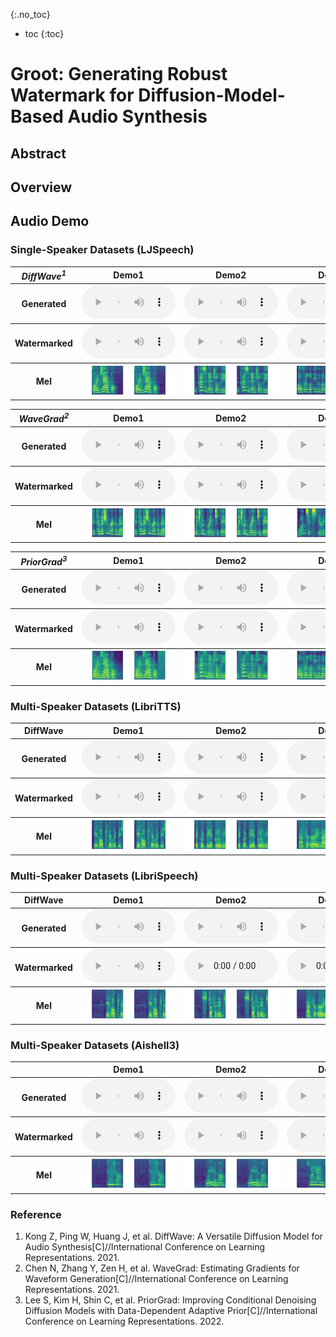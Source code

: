 {:.no_toc}
* toc
{:toc}

# Groot: Generating Robust Watermark for Diffusion-Model-Based Audio Synthesis

## Abstract

## Overview

## Audio Demo
### Single-Speaker Datasets (LJSpeech)

<table>
  <thead>
     <th style="text-align: center"><strong><em>DiffWave<sup>1</sup></em></strong></th>
     <th style="text-align: center">Demo1</th>
     <th style="text-align: center">Demo2</th>
     <th style="text-align: center">Demo3</th>
     <th style="text-align: center">Demo4</th>
     <th style="text-align: center">Demo5</th>
  </thead>
  <tbody>
    <tr>
      <th>Generated</th>
      <td style="text-align: center"><audio controls style="width: 150px;"><source src="audio/ljs/ljs_generated1.wav" type="audio/wav"></audio></td>
      <td style="text-align: center"><audio controls style="width: 150px;"><source src="audio/ljs/ljs_generated2.wav" type="audio/wav"></audio></td>
      <td style="text-align: center"><audio controls style="width: 150px;"><source src="audio/ljs/ljs_generated3.wav" type="audio/wav"></audio></td>
      <td style="text-align: center"><audio controls style="width: 150px;"><source src="audio/ljs/ljs_generated4.wav" type="audio/wav"></audio></td>
      <td style="text-align: center"><audio controls style="width: 150px;"><source src="audio/ljs/ljs_generated5.wav" type="audio/wav"></audio></td>
    </tr>
  </tbody>
  <tbody>
    <tr>
      <th>Watermarked</th>
      <td style="text-align: center"><audio controls style="width: 150px;"><source src="audio/ljs/ljs_watermarked1.wav" type="audio/wav"></audio></td>
      <td style="text-align: center"><audio controls style="width: 150px;"><source src="audio/ljs/ljs_watermarked2.wav" type="audio/wav"></audio></td>
      <td style="text-align: center"><audio controls style="width: 150px;"><source src="audio/ljs/ljs_watermarked3.wav" type="audio/wav"></audio></td>
      <td style="text-align: center"><audio controls style="width: 150px;"><source src="audio/ljs/ljs_watermarked4.wav" type="audio/wav"></audio></td>
      <td style="text-align: center"><audio controls style="width: 150px;"><source src="audio/ljs/ljs_watermarked5.wav" type="audio/wav"></audio></td>
    </tr>
  </tbody>
  <tbody>
    <tr>
      <th>Mel</th>
      <td style="text-align: center"><img src="audio/ljs/ljs1.png" alt="Description" style="width: 100%; height: 100%;"></td>
      <td style="text-align: center"><img src="audio/ljs/ljs2.png" alt="Description" style="width: 100%; height: 100%;"></td>
      <td style="text-align: center"><img src="audio/ljs/ljs3.png" alt="Description" style="width: 100%; height: 100%;"></td>
      <td style="text-align: center"><img src="audio/ljs/ljs4.png" alt="Description" style="width: 100%; height: 100%;"></td>
      <td style="text-align: center"><img src="audio/ljs/ljs5.png" alt="Description" style="width: 100%; height: 100%;"></td>
    </tr>
  </tbody>
</table>

<table>
  <thead>
     <th style="text-align: center"><strong><em>WaveGrad<sup>2</sup></em></strong></th>
     <th style="text-align: center">Demo1</th>
     <th style="text-align: center">Demo2</th>
     <th style="text-align: center">Demo3</th>
     <th style="text-align: center">Demo4</th>
     <th style="text-align: center">Demo5</th>
  </thead>
  <tbody>
    <tr>
      <th>Generated</th>
      <td style="text-align: center"><audio controls style="width: 150px;"><source src="audio/wavegrad/ljs_generated1.wav" type="audio/wav"></audio></td>
      <td style="text-align: center"><audio controls style="width: 150px;"><source src="audio/wavegrad/ljs_generated2.wav" type="audio/wav"></audio></td>
      <td style="text-align: center"><audio controls style="width: 150px;"><source src="audio/wavegrad/ljs_generated3.wav" type="audio/wav"></audio></td>
      <td style="text-align: center"><audio controls style="width: 150px;"><source src="audio/wavegrad/ljs_generated4.wav" type="audio/wav"></audio></td>
      <td style="text-align: center"><audio controls style="width: 150px;"><source src="audio/wavegrad/ljs_generated5.wav" type="audio/wav"></audio></td>
    </tr>
  </tbody>
  <tbody>
    <tr>
      <th>Watermarked</th>
      <td style="text-align: center"><audio controls style="width: 150px;"><source src="audio/wavegrad/ljs_watermarked1.wav" type="audio/wav"></audio></td>
      <td style="text-align: center"><audio controls style="width: 150px;"><source src="audio/wavegrad/ljs_watermarked2.wav" type="audio/wav"></audio></td>
      <td style="text-align: center"><audio controls style="width: 150px;"><source src="audio/wavegrad/ljs_watermarked3.wav" type="audio/wav"></audio></td>
      <td style="text-align: center"><audio controls style="width: 150px;"><source src="audio/wavegrad/ljs_watermarked4.wav" type="audio/wav"></audio></td>
      <td style="text-align: center"><audio controls style="width: 150px;"><source src="audio/wavegrad/ljs_watermarked5.wav" type="audio/wav"></audio></td>
    </tr>
  </tbody>
  <tbody>
    <tr>
      <th>Mel</th>
      <td style="text-align: center"><img src="audio/wavegrad/ljs1.png" alt="Description" style="width: 100%; height: 100%;"></td>
      <td style="text-align: center"><img src="audio/wavegrad/ljs2.png" alt="Description" style="width: 100%; height: 100%;"></td>
      <td style="text-align: center"><img src="audio/wavegrad/ljs3.png" alt="Description" style="width: 100%; height: 100%;"></td>
      <td style="text-align: center"><img src="audio/wavegrad/ljs4.png" alt="Description" style="width: 100%; height: 100%;"></td>
      <td style="text-align: center"><img src="audio/wavegrad/ljs5.png" alt="Description" style="width: 100%; height: 100%;"></td>
    </tr>
  </tbody>
</table>

<table>
  <thead>
     <th style="text-align: center"><strong><em>PriorGrad<sup>3</sup></em></strong></th>
     <th style="text-align: center">Demo1</th>
     <th style="text-align: center">Demo2</th>
     <th style="text-align: center">Demo3</th>
     <th style="text-align: center">Demo4</th>
     <th style="text-align: center">Demo5</th>
  </thead>
  <tbody>
    <tr>
      <th>Generated</th>
      <td style="text-align: center"><audio controls style="width: 150px;"><source src="audio/priorgrad/ljs_generated1.wav" type="audio/wav"></audio></td>
      <td style="text-align: center"><audio controls style="width: 150px;"><source src="audio/priorgrad/ljs_generated2.wav" type="audio/wav"></audio></td>
      <td style="text-align: center"><audio controls style="width: 150px;"><source src="audio/priorgrad/ljs_generated3.wav" type="audio/wav"></audio></td>
      <td style="text-align: center"><audio controls style="width: 150px;"><source src="audio/priorgrad/ljs_generated4.wav" type="audio/wav"></audio></td>
      <td style="text-align: center"><audio controls style="width: 150px;"><source src="audio/priorgrad/ljs_generated5.wav" type="audio/wav"></audio></td>
    </tr>
  </tbody>
  <tbody>
    <tr>
      <th>Watermarked</th>
      <td style="text-align: center"><audio controls style="width: 150px;"><source src="audio/priorgrad/ljs_watermarked1.wav" type="audio/wav"></audio></td>
      <td style="text-align: center"><audio controls style="width: 150px;"><source src="audio/priorgrad/ljs_watermarked2.wav" type="audio/wav"></audio></td>
      <td style="text-align: center"><audio controls style="width: 150px;"><source src="audio/priorgrad/ljs_watermarked3.wav" type="audio/wav"></audio></td>
      <td style="text-align: center"><audio controls style="width: 150px;"><source src="audio/priorgrad/ljs_watermarked4.wav" type="audio/wav"></audio></td>
      <td style="text-align: center"><audio controls style="width: 150px;"><source src="audio/priorgrad/ljs_watermarked5.wav" type="audio/wav"></audio></td>
    </tr>
  </tbody>
  <tbody>
    <tr>
      <th>Mel</th>
      <td style="text-align: center"><img src="audio/priorgrad/ljs1.png" alt="Description" style="width: 100%; height: 100%;"></td>
      <td style="text-align: center"><img src="audio/priorgrad/ljs2.png" alt="Description" style="width: 100%; height: 100%;"></td>
      <td style="text-align: center"><img src="audio/priorgrad/ljs3.png" alt="Description" style="width: 100%; height: 100%;"></td>
      <td style="text-align: center"><img src="audio/priorgrad/ljs4.png" alt="Description" style="width: 100%; height: 100%;"></td>
      <td style="text-align: center"><img src="audio/priorgrad/ljs5.png" alt="Description" style="width: 100%; height: 100%;"></td>
    </tr>
  </tbody>
</table>



### Multi-Speaker Datasets (LibriTTS)
<table>
  <thead>
     <th style="text-align: center">DiffWave</th>
     <th style="text-align: center">Demo1</th>
     <th style="text-align: center">Demo2</th>
     <th style="text-align: center">Demo3</th>
     <th style="text-align: center">Demo4</th>
     <th style="text-align: center">Demo5</th>
  </thead>
  <tbody>
    <tr>
      <th>Generated</th>
      <td style="text-align: center"><audio controls style="width: 150px;"><source src="audio/lts/lts_generated1.wav" type="audio/wav"></audio></td>
      <td style="text-align: center"><audio controls style="width: 150px;"><source src="audio/lts/lts_generated2.wav" type="audio/wav"></audio></td>
      <td style="text-align: center"><audio controls style="width: 150px;"><source src="audio/lts/lts_generated3.wav" type="audio/wav"></audio></td>
      <td style="text-align: center"><audio controls style="width: 150px;"><source src="audio/lts/lts_generated4.wav" type="audio/wav"></audio></td>
      <td style="text-align: center"><audio controls style="width: 150px;"><source src="audio/lts/lts_generated5.wav" type="audio/wav"></audio></td>
    </tr>
  </tbody>
  <tbody>
    <tr>
      <th>Watermarked</th>
      <td style="text-align: center"><audio controls style="width: 150px;"><source src="audio/lts/lts_watermarked1.wav" type="audio/wav"></audio></td>
      <td style="text-align: center"><audio controls style="width: 150px;"><source src="audio/lts/lts_watermarked2.wav" type="audio/wav"></audio></td>
      <td style="text-align: center"><audio controls style="width: 150px;"><source src="audio/lts/lts_watermarked3.wav" type="audio/wav"></audio></td>
      <td style="text-align: center"><audio controls style="width: 150px;"><source src="audio/lts/lts_watermarked4.wav" type="audio/wav"></audio></td>
      <td style="text-align: center"><audio controls style="width: 150px;"><source src="audio/lts/lts_watermarked5.wav" type="audio/wav"></audio></td>
    </tr>
  </tbody>
  <tbody>
    <tr>
      <th>Mel</th>
      <td style="text-align: center"><img src="audio/lts/lts1.png" alt="Description" style="width: 100%; height: 100%;"></td>
      <td style="text-align: center"><img src="audio/lts/lts2.png" alt="Description" style="width: 100%; height: 100%;"></td>
      <td style="text-align: center"><img src="audio/lts/lts3.png" alt="Description" style="width: 100%; height: 100%;"></td>
      <td style="text-align: center"><img src="audio/lts/lts4.png" alt="Description" style="width: 100%; height: 100%;"></td>
      <td style="text-align: center"><img src="audio/lts/lts5.png" alt="Description" style="width: 100%; height: 100%;"></td>
    </tr>
  </tbody>
</table>


### Multi-Speaker Datasets (LibriSpeech)
<table>
  <thead>
     <th style="text-align: center">DiffWave</th>
     <th style="text-align: center">Demo1</th>
     <th style="text-align: center">Demo2</th>
     <th style="text-align: center">Demo3</th>
     <th style="text-align: center">Demo4</th>
     <th style="text-align: center">Demo5</th>
  </thead>
  <tbody>
    <tr>
      <th>Generated</th>
      <td style="text-align: center"><audio controls style="width: 150px;"><source src="audio/lbs/lbs_generated1.wav" type="audio/wav"></audio></td>
      <td style="text-align: center"><audio controls style="width: 150px;"><source src="audio/lbs/lbs_generated2.wav" type="audio/wav"></audio></td>
      <td style="text-align: center"><audio controls style="width: 150px;"><source src="audio/lbs/lbs_generated3.wav" type="audio/wav"></audio></td>
      <td style="text-align: center"><audio controls style="width: 150px;"><source src="audio/lbs/lbs_generated4.wav" type="audio/wav"></audio></td>
      <td style="text-align: center"><audio controls style="width: 150px;"><source src="audio/lbs/lbs_generated5.wav" type="audio/wav"></audio></td>
    </tr>
  </tbody>
  <tbody>
    <tr>
      <th>Watermarked</th>
      <td style="text-align: center"><audio controls style="width: 150px;"><source src="audio/lbs/lbs_watermarked1.wav" type="audio/wav"></audio></td>
      <td style="text-align: center"><audio controls style="width: 150px;"><source src="audio/lbs/lbs_watermarked2.wav" type="audio/wav"></audio></td>
      <td style="text-align: center"><audio controls style="width: 150px;"><source src="audio/lbs/lbs_watermarked3.wav" type="audio/wav"></audio></td>
      <td style="text-align: center"><audio controls style="width: 150px;"><source src="audio/lbs/lbs_watermarked4.wav" type="audio/wav"></audio></td>
      <td style="text-align: center"><audio controls style="width: 150px;"><source src="audio/lbs/lbs_watermarked5.wav" type="audio/wav"></audio></td>
    </tr>
  </tbody>
  <tbody>
    <tr>
      <th>Mel</th>
      <td style="text-align: center"><img src="audio/lbs/lbs1.png" alt="Description" style="width: 100%; height: 100%;"></td>
      <td style="text-align: center"><img src="audio/lbs/lbs2.png" alt="Description" style="width: 100%; height: 100%;"></td>
      <td style="text-align: center"><img src="audio/lbs/lbs3.png" alt="Description" style="width: 100%; height: 100%;"></td>
      <td style="text-align: center"><img src="audio/lbs/lbs4.png" alt="Description" style="width: 100%; height: 100%;"></td>
      <td style="text-align: center"><img src="audio/lbs/lbs5.png" alt="Description" style="width: 100%; height: 100%;"></td>
    </tr>
  </tbody>
</table>


### Multi-Speaker Datasets (Aishell3)
<table>
  <thead>
     <th style="text-align: center"></th>
     <th style="text-align: center">Demo1</th>
     <th style="text-align: center">Demo2</th>
     <th style="text-align: center">Demo3</th>
     <th style="text-align: center">Demo4</th>
     <th style="text-align: center">Demo5</th>
  </thead>
  <tbody>
    <tr>
      <th>Generated</th>
      <td style="text-align: center"><audio controls style="width: 150px;"><source src="audio/asl/asl_generated1.wav" type="audio/wav"></audio></td>
      <td style="text-align: center"><audio controls style="width: 150px;"><source src="audio/asl/asl_generated2.wav" type="audio/wav"></audio></td>
      <td style="text-align: center"><audio controls style="width: 150px;"><source src="audio/asl/asl_generated3.wav" type="audio/wav"></audio></td>
      <td style="text-align: center"><audio controls style="width: 150px;"><source src="audio/asl/asl_generated4.wav" type="audio/wav"></audio></td>
      <td style="text-align: center"><audio controls style="width: 150px;"><source src="audio/asl/asl_generated5.wav" type="audio/wav"></audio></td>
    </tr>
  </tbody>
  <tbody>
    <tr>
      <th>Watermarked</th>
      <td style="text-align: center"><audio controls style="width: 150px;"><source src="audio/asl/asl_watermarked1.wav" type="audio/wav"></audio></td>
      <td style="text-align: center"><audio controls style="width: 150px;"><source src="audio/asl/asl_watermarked2.wav" type="audio/wav"></audio></td>
      <td style="text-align: center"><audio controls style="width: 150px;"><source src="audio/asl/asl_watermarked3.wav" type="audio/wav"></audio></td>
      <td style="text-align: center"><audio controls style="width: 150px;"><source src="audio/asl/asl_watermarked4.wav" type="audio/wav"></audio></td>
      <td style="text-align: center"><audio controls style="width: 150px;"><source src="audio/asl/asl_watermarked5.wav" type="audio/wav"></audio></td>
    </tr>
  </tbody>
  <tbody>
    <tr>
      <th>Mel</th>
      <td style="text-align: center"><img src="audio/asl/asl1.png" alt="Description" style="width: 100%; height: 100%;"></td>
      <td style="text-align: center"><img src="audio/asl/asl2.png" alt="Description" style="width: 100%; height: 100%;"></td>
      <td style="text-align: center"><img src="audio/asl/asl3.png" alt="Description" style="width: 100%; height: 100%;"></td>
      <td style="text-align: center"><img src="audio/asl/asl4.png" alt="Description" style="width: 100%; height: 100%;"></td>
      <td style="text-align: center"><img src="audio/asl/asl5.png" alt="Description" style="width: 100%; height: 100%;"></td>
    </tr>
  </tbody>
</table>

### Reference
1. Kong Z, Ping W, Huang J, et al. DiffWave: A Versatile Diffusion Model for Audio Synthesis[C]//International Conference on Learning Representations. 2021.
2. Chen N, Zhang Y, Zen H, et al. WaveGrad: Estimating Gradients for Waveform Generation[C]//International Conference on Learning Representations. 2021.
3. Lee S, Kim H, Shin C, et al. PriorGrad: Improving Conditional Denoising Diffusion Models with Data-Dependent Adaptive Prior[C]//International Conference on Learning Representations. 2022.

